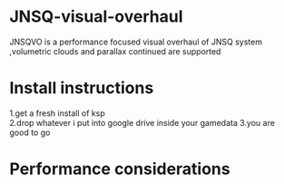 # JNSQ-visual-overhaul

JNSQVO is a performance focused visual overhaul of JNSQ system ,volumetric clouds and parallax continued are supported

# Install instructions 
1.get a fresh install of ksp <br />
2.drop whatever i put into google drive inside your gamedata 
3.you are good to go
# Performance considerations
